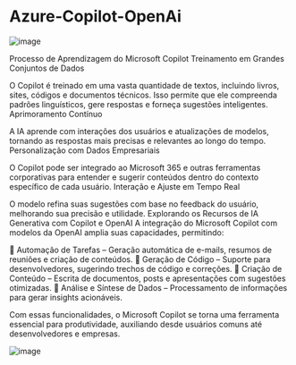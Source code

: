 # Azure-Copilot-OpenAi

![image](https://github.com/user-attachments/assets/26ce185c-081d-43ec-adc2-e1c7a7a5a865)







Processo de Aprendizagem do Microsoft Copilot
Treinamento em Grandes Conjuntos de Dados

O Copilot é treinado em uma vasta quantidade de textos, incluindo livros, sites, códigos e documentos técnicos. Isso permite que ele compreenda padrões linguísticos, gere respostas e forneça sugestões inteligentes.
Aprimoramento Contínuo

A IA aprende com interações dos usuários e atualizações de modelos, tornando as respostas mais precisas e relevantes ao longo do tempo.
Personalização com Dados Empresariais

O Copilot pode ser integrado ao Microsoft 365 e outras ferramentas corporativas para entender e sugerir conteúdos dentro do contexto específico de cada usuário.
Interação e Ajuste em Tempo Real

O modelo refina suas sugestões com base no feedback do usuário, melhorando sua precisão e utilidade.
Explorando os Recursos de IA Generativa com Copilot e OpenAI
A integração do Microsoft Copilot com modelos da OpenAI amplia suas capacidades, permitindo:

🔹 Automação de Tarefas – Geração automática de e-mails, resumos de reuniões e criação de conteúdos.
🔹 Geração de Código – Suporte para desenvolvedores, sugerindo trechos de código e correções.
🔹 Criação de Conteúdo – Escrita de documentos, posts e apresentações com sugestões otimizadas.
🔹 Análise e Síntese de Dados – Processamento de informações para gerar insights acionáveis.

Com essas funcionalidades, o Microsoft Copilot se torna uma ferramenta essencial para produtividade, auxiliando desde usuários comuns até desenvolvedores e empresas.







![image](https://github.com/user-attachments/assets/8c4598d0-946f-4c1c-b6da-c928bfab49b2)
